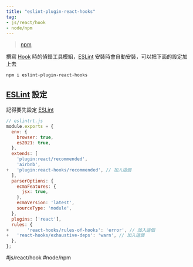 ```yaml
---
title: "eslint-plugin-react-hooks"
tag: 
- js/react/hook
- node/npm
---
```


>[npm](https://www.npmjs.com/package/eslint-plugin-react-hooks)


撰寫 [Hook](Hook.md) 時的偵錯工具模組，[ESLint](JavaScript/Debug/ESLint.md) 安裝時會自動安裝，可以把下面的設定加上去

```shell
npm i eslint-plugin-react-hooks
```
## [ESLint](JavaScript/Debug/ESLint.md) 設定
記得要先設定 [ESLint](JavaScript/Debug/ESLint.md)
```js
// eslintrt.js
module.exports = {
  env: {
    browser: true,
    es2021: true,
  },
  extends: [
    'plugin:react/recommended',
    'airbnb',
+   'plugin:react-hooks/recommended', // 加入這個
  ],
  parserOptions: {
    ecmaFeatures: {
      jsx: true,
    },
    ecmaVersion: 'latest',
    sourceType: 'module',
  },
  plugins: ['react'],
  rules: {
+		'react-hooks/rules-of-hooks': 'error', // 加入這個
+   'react-hooks/exhaustive-deps': 'warn', // 加入這個
  },
};

```

#js/react/hook #node/npm